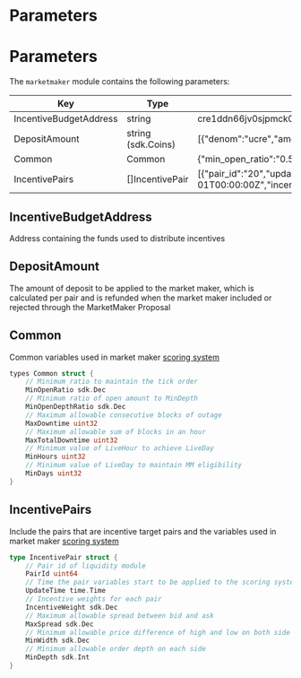 <!-- order: 6 -->

# Parameters

# Parameters

The `marketmaker` module contains the following parameters:

| Key                    | Type               | Example                                                                                                                                                                                          |
|------------------------|--------------------|--------------------------------------------------------------------------------------------------------------------------------------------------------------------------------------------------|
| IncentiveBudgetAddress | string             | cre1ddn66jv0sjpmck0ptegmhmqtn35qsg2vxyk2hn9sqf4qxtzqz3sq3qhhde                                                                                                                                   |
| DepositAmount          | string (sdk.Coins) | [{"denom":"ucre","amount":"1000000000"}]                                                                                                                                                         |
| Common                 | Common             | {"min_open_ratio":"0.500000000000000000","min_open_depth_ratio":"0.100000000000000000","max_downtime":20,"max_total_downtime":100,"min_hours":16,"min_days":22}                                  |
| IncentivePairs         | []IncentivePair    | [{"pair_id":"20","update_time":"2022-12-01T00:00:00Z","incentive_weight":"0.100000000000000000","max_spread":"0.012000000000000000","min_width":"0.002000000000000000","min_depth":"100000000"}] |

## IncentiveBudgetAddress

Address containing the funds used to distribute incentives

## DepositAmount

The amount of deposit to be applied to the market maker, which is calculated per pair and is refunded when the market maker included or rejected through the MarketMaker Proposal

## Common

Common variables used in market maker [scoring system](../../../docs/whitepapers/marketmaker/scoring.md)

```go
types Common struct {
    // Minimum ratio to maintain the tick order
    MinOpenRatio sdk.Dec
    // Minimum ratio of open amount to MinDepth
    MinOpenDepthRatio sdk.Dec
    // Maximum allowable consecutive blocks of outage
    MaxDowntime uint32
    // Maximum allowable sum of blocks in an hour
    MaxTotalDowntime uint32
    // Minimum value of LiveHour to achieve LiveDay
    MinHours uint32
    // Minimum value of LiveDay to maintain MM eligibility
    MinDays uint32
}
```

## IncentivePairs

Include the pairs that are incentive target pairs and the variables used in market maker [scoring system](../../../docs/whitepapers/marketmaker/scoring.md)

```go
type IncentivePair struct {
    // Pair id of liquidity module
    PairId uint64
    // Time the pair variables start to be applied to the scoring system
    UpdateTime time.Time
    // Incentive weights for each pair
    IncentiveWeight sdk.Dec
    // Maximum allowable spread between bid and ask
    MaxSpread sdk.Dec
    // Minimum allowable price difference of high and low on both side of orders
    MinWidth sdk.Dec
    // Minimum allowable order depth on each side
    MinDepth sdk.Int
}
```
